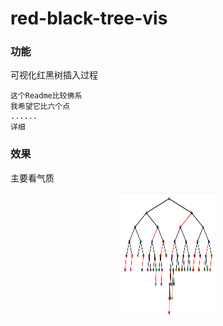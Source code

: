 # red-black-tree-vis


### 功能
可视化红黑树插入过程

```
这个Readme比较佛系
我希望它比六个点
......
详细
```

### 效果
主要看气质 
<div align=center>
<img src="https://github.com/707043502/red-black-tree-vis/blob/master/pic/rbt.png" width="150" height="200">
</div>

